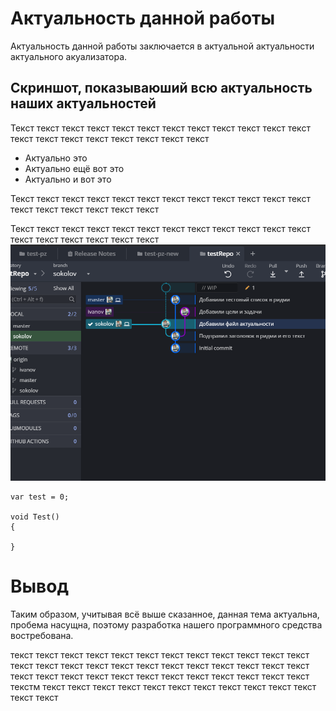 # Актуальность данной работы
Актуальность данной работы заключается в актуальной актуальности актуального акуализатора.

## Скриншот, показываюший всю актуальность наших актуальностей

Текст текст текст текст текст текст текст текст текст текст текст текст текст текст текст текст текст текст текст текст 

* Актуально это
* Актуально ещё вот это
* Актуально и вот это

Текст текст текст текст текст текст текст текст текст текст текст текст текст текст текст текст текст текст

Текст текст текст текст текст текст текст текст текст текст текст текст текст текст текст текст текст текст
![GitHub Logo](./Resources/Скриншот.PNG)

```
var test = 0;

void Test() 
{

}
```

# Вывод
Таким образом, учитывая всё выше сказанное, данная тема актуальна, пробема насущна, 
поэтому разработка нашего программного средства востребована.

 текст текст текст текст текст текст текст текст текст текст текст текст
  текст текст текст текст текст текст текст текст текст текст текст текст текст
   текст текст текст текст текст текст текст текст текст текст текст текстм
    текст текст текст текст текст текст текст текст текст текст текст текст текст